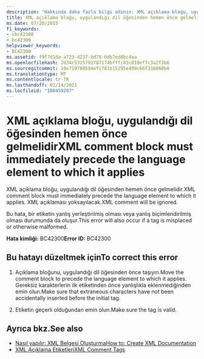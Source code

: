 ```yaml
---
description: 'Hakkında daha fazla bilgi edinin: XML açıklama bloğu, uygulandığı dil öğesinden hemen önce gelmelidir'
title: XML açıklama bloğu, uygulandığı dil öğesinden hemen önce gelmelidir
ms.date: 07/20/2015
f1_keywords:
- vbc42300
- bc42300
helpviewer_keywords:
- BC42300
ms.assetid: f9f7d1da-a723-4237-bd78-6db7ed8bc4aa
ms.openlocfilehash: 2d34c5325791787174bfffc83c810ef7c3a2f3b6
ms.sourcegitcommit: 10e719780594efc781b15295e499c66f316068b8
ms.translationtype: MT
ms.contentlocale: tr-TR
ms.lasthandoff: 02/14/2021
ms.locfileid: "100459207"
---
```

# <a name="xml-comment-block-must-immediately-precede-the-language-element-to-which-it-applies"></a><span data-ttu-id="e1865-103">XML açıklama bloğu, uygulandığı dil öğesinden hemen önce gelmelidir</span><span class="sxs-lookup"><span data-stu-id="e1865-103">XML comment block must immediately precede the language element to which it applies</span></span>

<span data-ttu-id="e1865-104">XML açıklama bloğu, uygulandığı dil öğesinden hemen önce gelmelidir.</span><span class="sxs-lookup"><span data-stu-id="e1865-104">XML comment block must immediately precede the language element to which it applies.</span></span> <span data-ttu-id="e1865-105">XML açıklaması yoksayılacak.</span><span class="sxs-lookup"><span data-stu-id="e1865-105">XML comment will be ignored.</span></span>  
  
 <span data-ttu-id="e1865-106">Bu hata, bir etiketin yanlış yerleştirilmiş olması veya yanlış biçimlendirilmiş olması durumunda da oluşur.</span><span class="sxs-lookup"><span data-stu-id="e1865-106">This error will also occur if a tag is misplaced or otherwise malformed.</span></span>  
  
 <span data-ttu-id="e1865-107">**Hata kimliği:** BC42300</span><span class="sxs-lookup"><span data-stu-id="e1865-107">**Error ID:** BC42300</span></span>  
  
## <a name="to-correct-this-error"></a><span data-ttu-id="e1865-108">Bu hatayı düzeltmek için</span><span class="sxs-lookup"><span data-stu-id="e1865-108">To correct this error</span></span>  
  
1. <span data-ttu-id="e1865-109">Açıklama bloğunu, uygulandığı dil öğesinden önce taşıyın.</span><span class="sxs-lookup"><span data-stu-id="e1865-109">Move the comment block to precede the language element to which it applies.</span></span> <span data-ttu-id="e1865-110">Gereksiz karakterlerin ilk etiketinden önce yanlışlıkla eklenmediğinden emin olun.</span><span class="sxs-lookup"><span data-stu-id="e1865-110">Make sure that extraneous characters have not been accidentally inserted before the initial tag.</span></span>  
  
2. <span data-ttu-id="e1865-111">Etiketin geçerli olduğundan emin olun.</span><span class="sxs-lookup"><span data-stu-id="e1865-111">Make sure the tag is valid.</span></span>  
  
## <a name="see-also"></a><span data-ttu-id="e1865-112">Ayrıca bkz.</span><span class="sxs-lookup"><span data-stu-id="e1865-112">See also</span></span>

- [<span data-ttu-id="e1865-113">Nasıl yapılır: XML Belgesi Oluşturma</span><span class="sxs-lookup"><span data-stu-id="e1865-113">How to: Create XML Documentation</span></span>](../programming-guide/program-structure/how-to-create-xml-documentation.md)
- [<span data-ttu-id="e1865-114">XML Açıklama Etiketleri</span><span class="sxs-lookup"><span data-stu-id="e1865-114">XML Comment Tags</span></span>](../language-reference/xmldoc/index.md)
